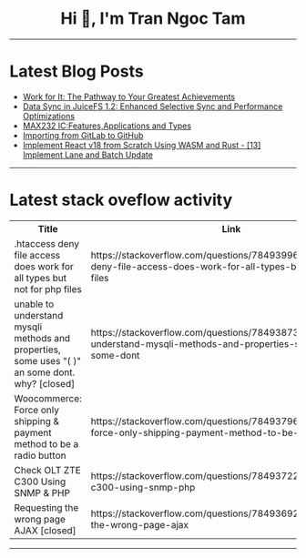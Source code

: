 <h1 align="center">Hi 👋, I'm Tran Ngoc Tam</h1>

---

# Latest Blog Posts 
<!-- BLOG-POST-LIST:START -->
- [Work for It: The Pathway to Your Greatest Achievements](https://dev.to/devdiscove19083/work-for-it-the-pathway-to-your-greatest-achievements-10b2)
- [Data Sync in JuiceFS 1.2: Enhanced Selective Sync and Performance Optimizations](https://dev.to/daswu/data-sync-in-juicefs-12-enhanced-selective-sync-and-performance-optimizations-1o30)
- [MAX232 IC:Features,Applications and Types](https://dev.to/candice88771483/max232-icfeaturesapplications-and-types-3g5k)
- [Importing from GitLab to GitHub](https://dev.to/pulimoodan/importing-from-gitlab-to-github-3bcd)
- [Implement React v18 from Scratch Using WASM and Rust - [13] Implement Lane and Batch Update](https://dev.to/paradeto/implement-react-v18-from-scratch-using-wasm-and-rust-13-implement-lane-and-batch-update-56ip)
<!-- BLOG-POST-LIST:END -->

---

# Latest stack oveflow activity
<table>
  <tr><th>Title</th><th>Link</th></tr>
  <!-- STACKOVERFLOW:START --><tr><td>.htaccess deny file access does work for all types but not for php files</td><td>https://stackoverflow.com/questions/78493996/htaccess-deny-file-access-does-work-for-all-types-but-not-for-php-files</td></tr><tr><td>unable to understand mysqli methods and properties, some uses &quot;&lpar; &rpar;&quot; an some dont. why? [closed]</td><td>https://stackoverflow.com/questions/78493873/unable-to-understand-mysqli-methods-and-properties-some-uses-an-some-dont</td></tr><tr><td>Woocommerce: Force only shipping &amp; payment method to be a radio button</td><td>https://stackoverflow.com/questions/78493796/woocommerce-force-only-shipping-payment-method-to-be-a-radio-button</td></tr><tr><td>Check OLT ZTE C300 Using SNMP &amp; PHP</td><td>https://stackoverflow.com/questions/78493722/check-olt-zte-c300-using-snmp-php</td></tr><tr><td>Requesting the wrong page AJAX [closed]</td><td>https://stackoverflow.com/questions/78493692/requesting-the-wrong-page-ajax</td></tr><!-- STACKOVERFLOW:END -->
</table>

---


